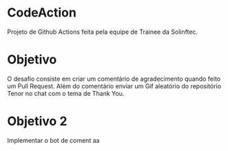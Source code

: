 # CodeAction

Projeto de Github Actions feita pela equipe de Trainee da Solinftec.

# Objetivo

O desafio consiste em criar um comentário de agradecimento quando feito um Pull Request.
Além do comentário enviar um Gif aleatório do repositório Tenor no chat com o tema de Thank You.

# Objetivo 2

Implementar o bot de coment
aa
